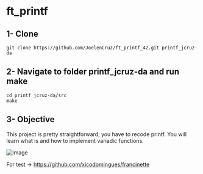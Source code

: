 
# ft_printf

## 1- Clone
	
	git clone https://github.com/JoelenCruz/ft_printf_42.git printf_jcruz-da
  
## 2- Navigate to folder printf_jcruz-da and run make
    
    cd printf_jcruz-da/src
   	make

## 3- Objective
This project is pretty straightforward, you have to recode printf. You will learn what is and how to implement variadic functions.

![image](https://user-images.githubusercontent.com/43698585/214017307-a70e9920-450f-479f-b52a-218b24e7b34c.png)

For test -> https://github.com/xicodomingues/francinette
